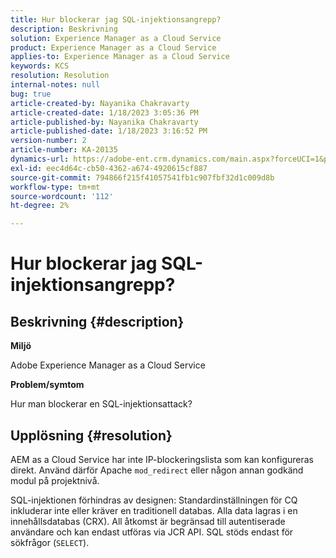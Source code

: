 ```yaml
---
title: Hur blockerar jag SQL-injektionsangrepp?
description: Beskrivning
solution: Experience Manager as a Cloud Service
product: Experience Manager as a Cloud Service
applies-to: Experience Manager as a Cloud Service
keywords: KCS
resolution: Resolution
internal-notes: null
bug: true
article-created-by: Nayanika Chakravarty
article-created-date: 1/18/2023 3:05:36 PM
article-published-by: Nayanika Chakravarty
article-published-date: 1/18/2023 3:16:52 PM
version-number: 2
article-number: KA-20135
dynamics-url: https://adobe-ent.crm.dynamics.com/main.aspx?forceUCI=1&pagetype=entityrecord&etn=knowledgearticle&id=e5c2718e-4197-ed11-aad1-6045bd006b4b
exl-id: eec4d64c-cb50-4362-a674-4920615cf887
source-git-commit: 794866f215f41057541fb1c907fbf32d1c009d8b
workflow-type: tm+mt
source-wordcount: '112'
ht-degree: 2%

---
```


# Hur blockerar jag SQL-injektionsangrepp?

## Beskrivning {#description}


<b>Miljö</b>

Adobe Experience Manager as a Cloud Service

<b>Problem/symtom</b>

Hur man blockerar en SQL-injektionsattack?


## Upplösning {#resolution}


AEM as a Cloud Service har inte IP-blockeringslista som kan konfigureras direkt. Använd därför Apache `mod_redirect` eller någon annan godkänd modul på projektnivå.

SQL-injektionen förhindras av designen: Standardinställningen för CQ inkluderar inte eller kräver en traditionell databas. Alla data lagras i en innehållsdatabas (CRX). All åtkomst är begränsad till autentiserade användare och kan endast utföras via JCR API. SQL stöds endast för sökfrågor (`SELECT`).

